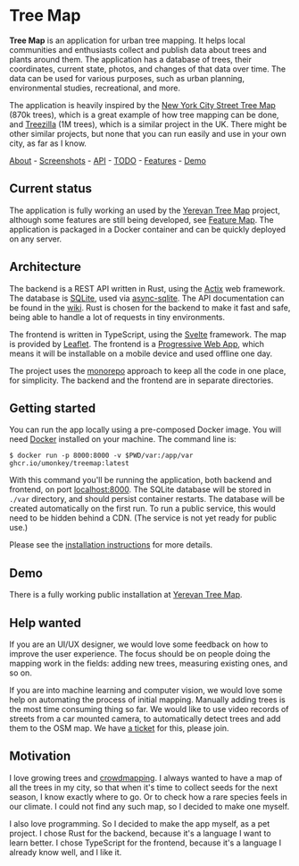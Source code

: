 # Tree Map

**Tree Map** is an application for urban tree mapping.
It helps local communities and enthusiasts collect and publish data about trees and plants around them.
The application has a database of trees, their coordinates, current state, photos, and changes of that data over time.
The data can be used for various purposes, such as urban planning, environmental studies, recreational, and more.

The application is heavily inspired by the [New York City Street Tree Map](https://tree-map.nycgovparks.org/) (870k trees), which is a great example of how tree mapping can be done, and [Treezilla](https://www.treezilla.org/) (1M trees), which is a similar project in the UK.
There might be other similar projects, but none that you can run easily and use in your own city, as far as I know.

[About](https://github.com/umonkey/treemap/wiki/Home) - [Screenshots](https://github.com/umonkey/treemap/wiki/Screenshots) - [API](https://github.com/umonkey/treemap/wiki/API) - [TODO](https://github.com/umonkey/treemap/issues) - [Features](https://github.com/umonkey/treemap/wiki/Feature-map) - [Demo](https://yerevan.treemaps.app/)


## Current status

The application is fully working an used by the [Yerevan Tree Map](https://yerevan.treemaps.app/) project, although some features are still being developed, see [Feature Map](https://github.com/umonkey/treemap/wiki/Feature-map).
The application is packaged in a Docker container and can be quickly deployed on any server.


## Architecture

The backend is a REST API written in Rust, using the [Actix](https://actix.rs/) web framework.
The database is [SQLite](https://www.sqlite.org/), used via [async-sqlite](https://docs.rs/async-sqlite/latest/async_sqlite/).
The API documentation can be found in the [wiki](https://github.com/umonkey/treemap/wiki/API).
Rust is chosen for the backend to make it fast and safe, being able to handle a lot of requests in tiny environments.

The frontend is written in TypeScript, using the [Svelte](https://svelte.dev/) framework.
The map is provided by [Leaflet](https://leafletjs.com/).
The frontend is a [Progressive Web App](https://web.dev/progressive-web-apps/), which means it will be installable on a mobile device and used offline one day.

The project uses the [monorepo](https://en.wikipedia.org/wiki/Monorepo) approach to keep all the code in one place, for simplicity.
The backend and the frontend are in separate directories.


## Getting started

You can run the app locally using a pre-composed Docker image.  You will need [Docker](https://www.docker.com/) installed on your machine.  The command line is:

```
$ docker run -p 8000:8000 -v $PWD/var:/app/var ghcr.io/umonkey/treemap:latest
```

With this command you'll be running the application, both backend and frontend, on port [localhost:8000](http://localhost:8000/).
The SQLite database will be stored in `./var` directory, and should persist container restarts.
The database will be created automatically on the first run.
To run a public service, this would need to be hidden behind a CDN.
(The service is not yet ready for public use.)

Please see the [installation instructions](https://github.com/umonkey/treemap/wiki/Installation) for more details.


## Demo

There is a fully working public installation at [Yerevan Tree Map](https://yerevan.treemaps.app/).


## Help wanted

If you are an UI/UX designer, we would love some feedback on how to improve the user experience.
The focus should be on people doing the mapping work in the fields: adding new trees, measuring existing ones, and so on.

If you are into machine learning and computer vision, we would love some help on automating the process of initial mapping.
Manually adding trees is the most time consuming thing so far.
We would like to use video records of streets from a car mounted camera, to automatically detect trees and add them to the OSM map.
We have [a ticket](https://github.com/umonkey/treemap/issues/61) for this, please join.


## Motivation

I love growing trees and [crowdmapping](https://en.wikipedia.org/wiki/Crowdmapping).
I always wanted to have a map of all the trees in my city, so that when it's time to collect seeds for the next season, I know exactly where to go.
Or to check how a rare species feels in our climate.
I could not find any such map, so I decided to make one myself.

I also love programming.
So I decided to make the app myself, as a pet project.
I chose Rust for the backend, because it's a language I want to learn better.
I chose TypeScript for the frontend, because it's a language I already know well, and I like it.
